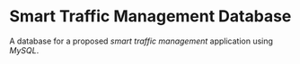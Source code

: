 # Smart Traffic Management Database
A database for a proposed *smart traffic management* application using *MySQL*.
